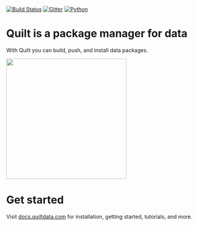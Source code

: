 [![Build Status](https://travis-ci.org/quiltdata/quilt-compiler.svg?branch=master)](https://travis-ci.org/quiltdata/quilt)
[![Gitter](https://img.shields.io/gitter/room/nwjs/nw.js.svg)]()
[![Python](https://img.shields.io/pypi/pyversions/quilt.svg)](https://pypi.python.org/pypi/quilt)

# Quilt is a package manager for data
With Quilt you can build, push, and install data packages.

<img width="320" src="https://github.com/quiltdata/resources/blob/955656180ef6398a2729c7ebc28e5dc708f26bd3/img/big-picture.png?raw=true" />

# Get started
Visit [docs.quiltdata.com](https://docs.quiltdata.com) for installation, getting started, tutorials, and more.
